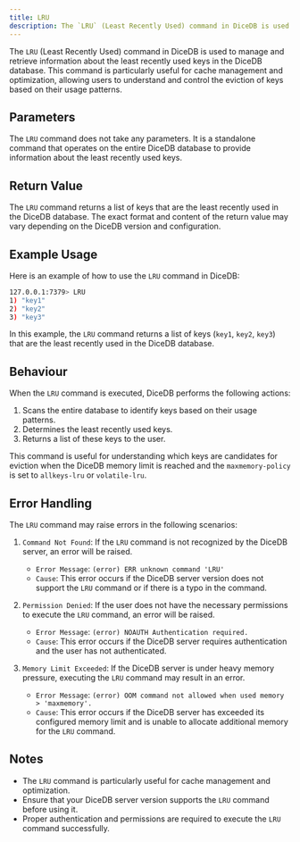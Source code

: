 ```yaml
---
title: LRU
description: The `LRU` (Least Recently Used) command in DiceDB is used to manage and retrieve information about the least recently used keys in the DiceDB database. This command is particularly useful for cache management and optimization, allowing users to understand and control the eviction of keys based on their usage patterns.
---
```


The `LRU` (Least Recently Used) command in DiceDB is used to manage and retrieve information about the least recently used keys in the DiceDB database. This command is particularly useful for cache management and optimization, allowing users to understand and control the eviction of keys based on their usage patterns.

## Parameters

The `LRU` command does not take any parameters. It is a standalone command that operates on the entire DiceDB database to provide information about the least recently used keys.

## Return Value

The `LRU` command returns a list of keys that are the least recently used in the DiceDB database. The exact format and content of the return value may vary depending on the DiceDB version and configuration.

## Example Usage

Here is an example of how to use the `LRU` command in DiceDB:

```bash
127.0.0.1:7379> LRU
1) "key1"
2) "key2"
3) "key3"
```

In this example, the `LRU` command returns a list of keys (`key1`, `key2`, `key3`) that are the least recently used in the DiceDB database.

## Behaviour

When the `LRU` command is executed, DiceDB performs the following actions:

1. Scans the entire database to identify keys based on their usage patterns.
2. Determines the least recently used keys.
3. Returns a list of these keys to the user.

This command is useful for understanding which keys are candidates for eviction when the DiceDB memory limit is reached and the `maxmemory-policy` is set to `allkeys-lru` or `volatile-lru`.

## Error Handling

The `LRU` command may raise errors in the following scenarios:

1. `Command Not Found`: If the `LRU` command is not recognized by the DiceDB server, an error will be raised.

   - `Error Message`: `(error) ERR unknown command 'LRU'`
   - `Cause`: This error occurs if the DiceDB server version does not support the `LRU` command or if there is a typo in the command.

2. `Permission Denied`: If the user does not have the necessary permissions to execute the `LRU` command, an error will be raised.

   - `Error Message`: `(error) NOAUTH Authentication required.`
   - `Cause`: This error occurs if the DiceDB server requires authentication and the user has not authenticated.

3. `Memory Limit Exceeded`: If the DiceDB server is under heavy memory pressure, executing the `LRU` command may result in an error.

   - `Error Message`: `(error) OOM command not allowed when used memory > 'maxmemory'.`
   - `Cause`: This error occurs if the DiceDB server has exceeded its configured memory limit and is unable to allocate additional memory for the `LRU` command.

## Notes

- The `LRU` command is particularly useful for cache management and optimization.
- Ensure that your DiceDB server version supports the `LRU` command before using it.
- Proper authentication and permissions are required to execute the `LRU` command successfully.
